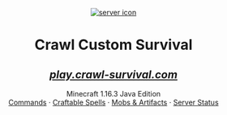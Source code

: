 <p align="center">
  <a href="https://www.crawl-survival.com/">
    <img align="center" src="https://www.crawl-survival.com/assets/server-icon.png" alt="server icon">
  </a>
  <h1 align="center">Crawl Custom Survival</h1>
  <a href="https://crawl-survival.com">
  <h2 align="center"><em>play.crawl-survival.com</em></h2>
  </a>
  <p align="center">
    Minecraft 1.16.3 Java Edition
    <br>
    <a href="#hero-commands">Commands</a>
     ·
    <a href="#craftable-spells">Craftable Spells</a>
     ·
	<a href="#mob-artifacts/">Mobs & Artifacts</a>
	 ·
    <a href="#server-status">Server Status</a>
  </p>
</p>